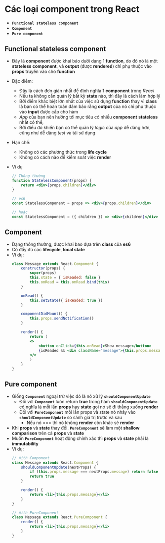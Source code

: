 # Các loại component trong React

- **`Functional stateless component`**
- **`Component`**
- **`Pure component`**

## Functional stateless component

- Đây là **component** được khai báo dưới dạng 1 **function**, do đó nó là một **stateless** **component**, và **output** (được **rendered**) chỉ phụ thuộc vào **props** truyền vào cho **function**
- Đặc điểm:
  - Đây là cách đơn giản nhất để định nghĩa 1 **component** trong *React*
  - Nếu ta không cần quản lý bất kỳ **state** nào, thì đây là cách làm hợp lý
  - Bởi điểm khác biệt lớn nhất của việc sử dụng **function** thay vì **class** là bạn có thể hoàn toàn đảm bảo rằng **output** của nó chỉ phụ thuộc vào **input** được cấp cho hàm
  - *App* của bạn nên hướng tới mục tiêu có nhiều **component** **stateless** nhất có thể,
  - Bởi điều đó khiến bạn có thể quản lý *logic* của *app* dễ dàng hơn, cũng như dễ dàng *test* và tái sử dụng

- Hạn chế:
  - Không có các phương thức trong **life cycle**
  - Không có cách nào để kiểm soát việc **render**

- Ví dụ
    ```jsx
    // Thông thường
    function StatelessComponent(props) {
        return <div>{props.children}</div>
    }

    // es6
    const StatelessComponent = props => <div>{props.children}</div>

    // hoặc
    const StatelessComponent = ({ children }) => <div>{children}</div>
    ```

## Component
- Dạng thông thường, được khai bao dựa trên **class** của **es6**
- Có đầy đủ các **lifecycle**, **local state**
- Ví dụ:
    ```jsx
    class Message extends React.Component {
        constructor(props) {
            super(props)
            this.state = { isReaded: false }
            this.onRead = this.onRead.bind(this)
        }

        onRead() {
            this.setState({ isReaded: true })
        }

        componentDidMount() {
            this.props.sendNotification()
        }

        render() {
            return (
            <>
                <button onClick={this.onRead}>Show message</button>
                {isReaded && <div className="message">{this.props.message}</div>}
            </>
            )
        }
    }
    ```

## Pure component
- Giống **`Component`** ngoại trừ việc đó là nó xử lý **`shouldComponentUpdate`**
    - Đối với **`Component`** luôn return **true** trong hàm **`shouldComponentUpdate`** có nghĩa là mỗi lần **props** hay **state** gọi nó sẽ đi thẳng xuống **render**
    - Đối với **`PureComponent`** mỗi lần props và state nó nhảy vào **`shouldComponentUpdate`** so sánh giá trị trước và sau
        - Nếu nó === thì nó không **render** còn khác sẽ **render**
- Khi **props** và **state** thay đổi. **`PureComponent`** sẽ làm một **shallow comparison** trên cả **props** và **state**
- Muốn **`PureComponent`** hoạt động chính xác thì **props** và **state** phải là **immutability**
- Ví dụ:
    ```jsx
    // With Component
    class Message extends React.Component {
        shouldComponentUpdate(nextProps) {
            if (this.props.message === nextProps.message) return false
            return true
        }

        render() {
            return <li>{this.props.message}</li>
        }
    }

    // With PureComponent
    class Message extends React.PureComponent {
        render() {
            return <li>{this.props.message}</li>
        }
    }
    ```
